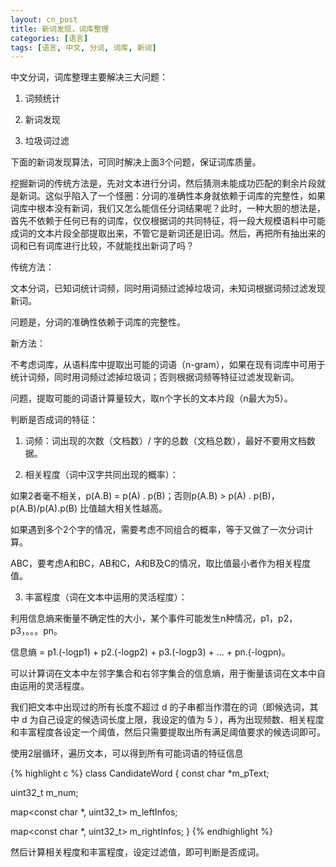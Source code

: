 ```yaml
---
layout: cn_post
title: 新词发现，词库整理
categories: [语言]
tags: [语言, 中文, 分词, 词库, 新词]
---
```


中文分词，词库整理主要解决三大问题：

1. 词频统计

2. 新词发现

3. 垃圾词过滤
 

下面的新词发现算法，可同时解决上面3个问题，保证词库质量。
 

挖掘新词的传统方法是，先对文本进行分词，然后猜测未能成功匹配的剩余片段就是新词。这似乎陷入了一个怪圈：分词的准确性本身就依赖于词库的完整性，如果词库中根本没有新词，我们又怎么能信任分词结果呢？此时，一种大胆的想法是，首先不依赖于任何已有的词库，仅仅根据词的共同特征，将一段大规模语料中可能成词的文本片段全部提取出来，不管它是新词还是旧词。然后，再把所有抽出来的词和已有词库进行比较，不就能找出新词了吗？

传统方法：

文本分词，已知词统计词频，同时用词频过滤掉垃圾词，未知词根据词频过滤发现新词。

问题是，分词的准确性依赖于词库的完整性。

新方法：

不考虑词库，从语料库中提取出可能的词语（n-gram），如果在现有词库中可用于统计词频，同时用词频过滤掉垃圾词；否则根据词频等特征过滤发现新词。

问题，提取可能的词语计算量较大，取n个字长的文本片段（n最大为5）。
 

判断是否成词的特征：

1. 词频：词出现的次数（文档数）/ 字的总数（文档总数），最好不要用文档数据。

2. 相关程度（词中汉字共同出现的概率）：

如果2者毫不相关，p(A.B) = p(A) . p(B)；否则p(A.B) > p(A) . p(B)，p(A.B)/p(A).p(B) 比值越大相关性越高。

如果遇到多个2个字的情况，需要考虑不同组合的概率，等于又做了一次分词计算。

ABC，要考虑A和BC，AB和C，A和B及C的情况，取比值最小者作为相关程度值。

3. 丰富程度（词在文本中运用的灵活程度）：

利用信息熵来衡量不确定性的大小，某个事件可能发生n种情况，p1，p2，p3，。。。pn。

信息熵 = p1.(-logp1) + p2.(-logp2) + p3.(-logp3) + ... + pn.(-logpn)。 

可以计算词在文本中左邻字集合和右邻字集合的信息熵，用于衡量该词在文本中自由运用的灵活程度。

 

我们把文本中出现过的所有长度不超过 d 的子串都当作潜在的词（即候选词，其中 d 为自己设定的候选词长度上限，我设定的值为 5 ），再为出现频数、相关程度和丰富程度各设定一个阈值，然后只需要提取出所有满足阈值要求的候选词即可。

使用2层循环，遍历文本，可以得到所有可能词语的特征信息

{% highlight c %}
class CandidateWord
{
const char *m_pText;

uint32_t m_num;

map<const char *, uint32_t> m_leftInfos;

map<const char *, uint32_t> m_rightInfos;
}
{% endhighlight %}

然后计算相关程度和丰富程度，设定过滤值，即可判断是否成词。


